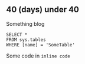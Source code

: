 ## 40 (days) under 40

Something blog

 ```tsql
 SELECT *
 FROM sys.tables
 WHERE [name] = 'SomeTable'
 ```

Some code in `inline code`
